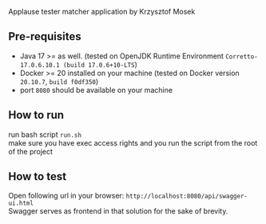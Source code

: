 Applause tester matcher application by Krzysztof Mosek

## Pre-requisites
* Java 17 >= as well. (tested on OpenJDK Runtime Environment `Corretto-17.0.6.10.1 (build 17.0.6+10-LTS`)
* Docker >= 20 installed on your machine (tested on Docker version `20.10.7`, `build f0df350`)
* port `8080` should be available on your machine
## How to run
run bash script `run.sh` \
make sure you have exec access rights and you run the script from the root of the project 

## How to test
Open following url in your browser: `http://localhost:8080/api/swagger-ui.html` \
Swagger serves as frontend in that solution for the sake of brevity.
